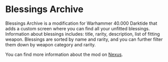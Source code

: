 # Blessings Archive
Blessings Archive is a modification for Warhammer 40.000 Darktide that adds a custom screen where you can find all your unfitted blessings. Information about blessings includes: title, rarity, description, list of fitting weapon. Blessings are sorted by name and rarity, and you can further filter them down by weapon category and rarity.

You can find more information about the mod on [Nexus](https://www.nexusmods.com/warhammer40kdarktide/mods/310?tab=description).
